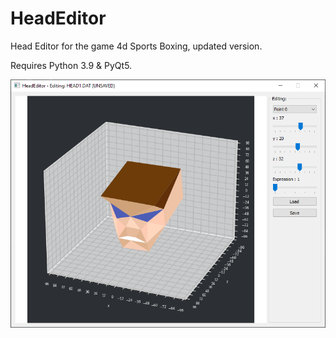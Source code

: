 # HeadEditor
Head Editor for the game 4d Sports Boxing, updated version.

Requires Python 3.9 & PyQt5.

![alt text](https://github.com/postmortem-x/HeadEditor/blob/master/editor.png)


